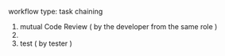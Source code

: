 workflow type: task chaining  
1. mutual Code Review ( by the developer from the same role ) 
2. 
2. test ( by tester ) 